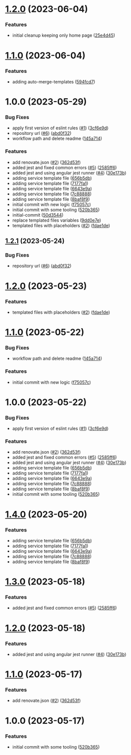 # [1.2.0](https://github.com/romain-cambonie-organization/client/compare/v1.1.0...v1.2.0) (2023-06-04)


### Features

* initial cleanup keeping only home page ([25e4d45](https://github.com/romain-cambonie-organization/client/commit/25e4d4528207c2147f96bfa28ce2990d61615fe4))

# [1.1.0](https://github.com/romain-cambonie-organization/client/compare/v1.0.0...v1.1.0) (2023-06-04)


### Features

* adding auto-merge-templates ([594fcd7](https://github.com/romain-cambonie-organization/client/commit/594fcd797d96bdbb0d4dd8e1d26ee40a904feef6))

# 1.0.0 (2023-05-29)


### Bug Fixes

* apply first version of eslint rules ([#1](https://github.com/romain-cambonie-organization/client/issues/1)) ([3cf6e9d](https://github.com/romain-cambonie-organization/client/commit/3cf6e9de4a215582b6c253a596845bbe54410712))
* repository url ([#6](https://github.com/romain-cambonie-organization/client/issues/6)) ([abd0f32](https://github.com/romain-cambonie-organization/client/commit/abd0f32acf745db7419f33402db133f9d7c2f472))
* workflow path and delete readme ([145a714](https://github.com/romain-cambonie-organization/client/commit/145a714d714aae976cae9aee88e35eb8b674ea5e))


### Features

* add renovate.json ([#2](https://github.com/romain-cambonie-organization/client/issues/2)) ([362d53f](https://github.com/romain-cambonie-organization/client/commit/362d53f796820f769c8fb0bdc75bec5aa286f6fb))
* added jest and fixed common errors ([#5](https://github.com/romain-cambonie-organization/client/issues/5)) ([2585ff6](https://github.com/romain-cambonie-organization/client/commit/2585ff6061d59e54bee212adae1defd011b15c3b))
* added jest and using angular jest runner ([#4](https://github.com/romain-cambonie-organization/client/issues/4)) ([30e173b](https://github.com/romain-cambonie-organization/client/commit/30e173b26b7a6cbfbbb9f5f1707860e23a0dea28))
* adding service template file ([656b5db](https://github.com/romain-cambonie-organization/client/commit/656b5db65588754b4c9006c5a5fac1eb09d61225))
* adding service template file ([7177fa1](https://github.com/romain-cambonie-organization/client/commit/7177fa1d526466ac0eac2ab25805dae24b7d1e5d))
* adding service template file ([6643e9a](https://github.com/romain-cambonie-organization/client/commit/6643e9afa0ff209e6b05a2b75b0e55ece7729d50))
* adding service template file ([7c88888](https://github.com/romain-cambonie-organization/client/commit/7c8888885565516e1c63ae418e31c89760d4daed))
* adding service template file ([8baf8f9](https://github.com/romain-cambonie-organization/client/commit/8baf8f9d7451b501ee835073df8e898ce10baa69))
* initial commit with new logic ([f75057c](https://github.com/romain-cambonie-organization/client/commit/f75057cd21add092d99113cdd5c72ba831972932))
* initial commit with some tooling ([520b365](https://github.com/romain-cambonie-organization/client/commit/520b3654530d207ef228723260e0caa72c58787b))
* initial-commit ([50d3544](https://github.com/romain-cambonie-organization/client/commit/50d3544eed1264accac39b50f1efef4ba2ed614c))
* replace templated files variables ([9dd0e7e](https://github.com/romain-cambonie-organization/client/commit/9dd0e7eb83bd3d010bfd2e339bb4e50224e483a1))
* templated files with placeholders ([#2](https://github.com/romain-cambonie-organization/client/issues/2)) ([fdae1de](https://github.com/romain-cambonie-organization/client/commit/fdae1de7e79338ba06e974c4a27f642522b43833))

## [1.2.1](https://github.com/codingones-github-templates/angular-client/compare/v1.2.0...v1.2.1) (2023-05-24)


### Bug Fixes

* repository url ([#6](https://github.com/codingones-github-templates/angular-client/issues/6)) ([abd0f32](https://github.com/codingones-github-templates/angular-client/commit/abd0f32acf745db7419f33402db133f9d7c2f472))

# [1.2.0](https://github.com/codingones-github-templates/angular-client/compare/v1.1.0...v1.2.0) (2023-05-23)


### Features

* templated files with placeholders ([#2](https://github.com/codingones-github-templates/angular-client/issues/2)) ([fdae1de](https://github.com/codingones-github-templates/angular-client/commit/fdae1de7e79338ba06e974c4a27f642522b43833))

# [1.1.0](https://github.com/codingones-github-templates/romain-cambonie/compare/v1.0.0...v1.1.0) (2023-05-22)

### Bug Fixes

- workflow path and delete readme ([145a714](https://github.com/codingones-github-templates/romain-cambonie/commit/145a714d714aae976cae9aee88e35eb8b674ea5e))

### Features

- initial commit with new logic ([f75057c](https://github.com/codingones-github-templates/romain-cambonie/commit/f75057cd21add092d99113cdd5c72ba831972932))

# 1.0.0 (2023-05-22)

### Bug Fixes

- apply first version of eslint rules ([#1](https://github.com/codingones-github-templates/romain-cambonie/issues/1)) ([3cf6e9d](https://github.com/codingones-github-templates/romain-cambonie/commit/3cf6e9de4a215582b6c253a596845bbe54410712))

### Features

- add renovate.json ([#2](https://github.com/codingones-github-templates/romain-cambonie/issues/2)) ([362d53f](https://github.com/codingones-github-templates/romain-cambonie/commit/362d53f796820f769c8fb0bdc75bec5aa286f6fb))
- added jest and fixed common errors ([#5](https://github.com/codingones-github-templates/romain-cambonie/issues/5)) ([2585ff6](https://github.com/codingones-github-templates/romain-cambonie/commit/2585ff6061d59e54bee212adae1defd011b15c3b))
- added jest and using angular jest runner ([#4](https://github.com/codingones-github-templates/romain-cambonie/issues/4)) ([30e173b](https://github.com/codingones-github-templates/romain-cambonie/commit/30e173b26b7a6cbfbbb9f5f1707860e23a0dea28))
- adding service template file ([656b5db](https://github.com/codingones-github-templates/romain-cambonie/commit/656b5db65588754b4c9006c5a5fac1eb09d61225))
- adding service template file ([7177fa1](https://github.com/codingones-github-templates/romain-cambonie/commit/7177fa1d526466ac0eac2ab25805dae24b7d1e5d))
- adding service template file ([6643e9a](https://github.com/codingones-github-templates/romain-cambonie/commit/6643e9afa0ff209e6b05a2b75b0e55ece7729d50))
- adding service template file ([7c88888](https://github.com/codingones-github-templates/romain-cambonie/commit/7c8888885565516e1c63ae418e31c89760d4daed))
- adding service template file ([8baf8f9](https://github.com/codingones-github-templates/romain-cambonie/commit/8baf8f9d7451b501ee835073df8e898ce10baa69))
- initial commit with some tooling ([520b365](https://github.com/codingones-github-templates/romain-cambonie/commit/520b3654530d207ef228723260e0caa72c58787b))

# [1.4.0](https://github.com/codingones-github-templates/romain-cambonie/compare/v1.3.0...v1.4.0) (2023-05-20)

### Features

- adding service template file ([656b5db](https://github.com/codingones-github-templates/romain-cambonie/commit/656b5db65588754b4c9006c5a5fac1eb09d61225))
- adding service template file ([7177fa1](https://github.com/codingones-github-templates/romain-cambonie/commit/7177fa1d526466ac0eac2ab25805dae24b7d1e5d))
- adding service template file ([6643e9a](https://github.com/codingones-github-templates/romain-cambonie/commit/6643e9afa0ff209e6b05a2b75b0e55ece7729d50))
- adding service template file ([7c88888](https://github.com/codingones-github-templates/romain-cambonie/commit/7c8888885565516e1c63ae418e31c89760d4daed))
- adding service template file ([8baf8f9](https://github.com/codingones-github-templates/romain-cambonie/commit/8baf8f9d7451b501ee835073df8e898ce10baa69))

# [1.3.0](https://github.com/codingones-github-templates/romain-cambonie/compare/v1.2.0...v1.3.0) (2023-05-18)

### Features

- added jest and fixed common errors ([#5](https://github.com/codingones-github-templates/romain-cambonie/issues/5)) ([2585ff6](https://github.com/codingones-github-templates/romain-cambonie/commit/2585ff6061d59e54bee212adae1defd011b15c3b))

# [1.2.0](https://github.com/codingones-github-templates/romain-cambonie/compare/v1.1.0...v1.2.0) (2023-05-18)

### Features

- added jest and using angular jest runner ([#4](https://github.com/codingones-github-templates/romain-cambonie/issues/4)) ([30e173b](https://github.com/codingones-github-templates/romain-cambonie/commit/30e173b26b7a6cbfbbb9f5f1707860e23a0dea28))

# [1.1.0](https://github.com/codingones-github-templates/romain-cambonie/compare/v1.0.0...v1.1.0) (2023-05-17)

### Features

- add renovate.json ([#2](https://github.com/codingones-github-templates/romain-cambonie/issues/2)) ([362d53f](https://github.com/codingones-github-templates/romain-cambonie/commit/362d53f796820f769c8fb0bdc75bec5aa286f6fb))

# 1.0.0 (2023-05-17)

### Features

- initial commit with some tooling ([520b365](https://github.com/codingones-github-templates/romain-cambonie/commit/520b3654530d207ef228723260e0caa72c58787b))
